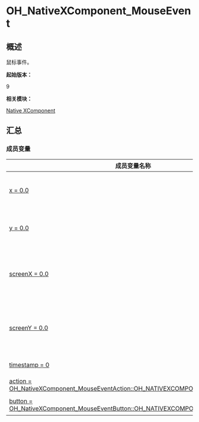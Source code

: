 # OH_NativeXComponent_MouseEvent


## 概述

鼠标事件。

**起始版本：**

9

**相关模块：**

[Native XComponent](_o_h___native_x_component.md)


## 汇总


### 成员变量

  | 成员变量名称 | 描述 | 
| -------- | -------- |
| [x = 0.0](_o_h___native_x_component.md#x-33) | 点击触点相对于当前组件左上角的x轴坐标。 | 
| [y = 0.0](_o_h___native_x_component.md#y-33) | 点击触点相对于当前组件左上角的y轴坐标。 | 
| [screenX = 0.0](_o_h___native_x_component.md#screenx-33) | 点击触点相对于XComponent所在应用窗口左上角的x轴坐标。 | 
| [screenY = 0.0](_o_h___native_x_component.md#screeny-33) | 点击触点相对于XComponent所在应用窗口左上角的y轴坐标。 | 
| [timestamp = 0](_o_h___native_x_component.md#timestamp) | 当前鼠标事件的时间戳。 | 
| [action = OH_NativeXComponent_MouseEventAction::OH_NATIVEXCOMPONENT_MOUSE_NONE](_o_h___native_x_component.md#action) | 当前鼠标事件动作。 | 
| [button = OH_NativeXComponent_MouseEventButton::OH_NATIVEXCOMPONENT_NONE_BUTTON](_o_h___native_x_component.md#button) | 鼠标事件按键。 | 
